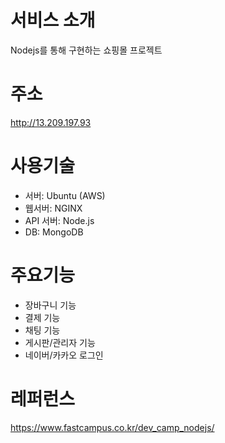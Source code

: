 서비스 소개
======  
Nodejs를 통해 구현하는 쇼핑몰 프로젝트  

주소
======  
http://13.209.197.93

사용기술
======  
- 서버: Ubuntu (AWS)  
- 웹서버: NGINX  
- API 서버: Node.js  
- DB: MongoDB

주요기능
======  
- 장바구니 기능  
- 결제 기능    
- 채팅 기능
- 게시판/관리자 기능
- 네이버/카카오 로그인

레퍼런스
======    
https://www.fastcampus.co.kr/dev_camp_nodejs/

